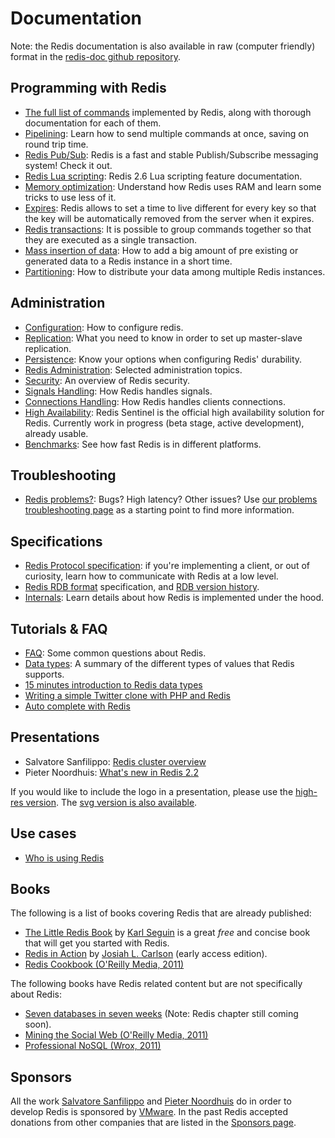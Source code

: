 Documentation
===

Note: the Redis documentation is also available in raw (computer friendly) format in the [redis-doc github repository](http://github.com/antirez/redis-doc).

Programming with Redis
---

* [The full list of commands](/commands) implemented by Redis, along with thorough documentation for each of them.
* [Pipelining](/topics/pipelining): Learn how to send multiple commands
at once, saving on round trip time.
* [Redis Pub/Sub](topics/pubsub): Redis is a fast and stable Publish/Subscribe messaging system! Check it out.
* [Redis Lua scripting](/commands/eval): Redis 2.6 Lua scripting feature documentation.
* [Memory optimization](/topics/memory-optimization): Understand how
Redis uses RAM and learn some tricks to use less of it.
* [Expires](/commands/expire): Redis allows to set a time to live different for every key so that the key will be automatically removed from the server when it expires.
* [Redis transactions](/topics/transactions): It is possible to group commands together so that they are executed as a single transaction.
* [Mass insertion of data](/topics/mass-insert): How to add a big amount of pre existing or generated data to a Redis instance in a short time.
* [Partitioning](/topics/partitioning): How to distribute your data among multiple Redis instances.

Administration
---
* [Configuration](/topics/config): How to configure redis.
* [Replication](/topics/replication): What you need to know in order to
set up master-slave replication.
* [Persistence](/topics/persistence): Know your options when configuring
Redis' durability.
* [Redis Administration](/topics/admin): Selected administration topics.
* [Security](/topics/security): An overview of Redis security.
* [Signals Handling](/topics/signals): How Redis handles signals.
* [Connections Handling](/topics/signals): How Redis handles clients connections.
* [High Availability](/topics/sentinel): Redis Sentinel is the official high availability solution for Redis. Currently work in progress (beta stage, active development), already usable.
* [Benchmarks](/topics/benchmarks): See how fast Redis is in different platforms.

Troubleshooting
---

* [Redis problems?](/topics/problems): Bugs? High latency? Other issues? Use [our problems troubleshooting page](/topics/problems) as a starting point to find more information.

Specifications
---

* [Redis Protocol specification](/topics/protocol): if you're implementing a
client, or out of curiosity, learn how to communicate with Redis at a
low level.
* [Redis RDB format](https://github.com/sripathikrishnan/redis-rdb-tools/wiki/Redis-RDB-Dump-File-Format) specification, and [RDB version history](https://github.com/sripathikrishnan/redis-rdb-tools/blob/master/docs/RDB_Version_History.textile).
* [Internals](/topics/internals): Learn details about how Redis is implemented under the hood.

Tutorials & FAQ
---

* [FAQ](/topics/faq): Some common questions about Redis.
* [Data types](/topics/data-types): A summary of the different types of values that Redis supports.
* [15 minutes introduction to Redis data types](/topics/data-types-intro)
* [Writing a simple Twitter clone with PHP and Redis](/topics/twitter-clone)
* [Auto complete with Redis](http://antirez.com/post/autocomplete-with-redis.html)

Presentations
-------------

* Salvatore Sanfilippo: [Redis cluster overview](/presentation/Redis_Cluster.pdf)
* Pieter Noordhuis: [What's new in Redis 2.2](/presentation/Pnoordhuis_whats_new_in_2_2.pdf)

If you would like to include the logo in a presentation, please use the
[high-res version](/images/redis-300dpi.png). The [svg version is also available](/images/redis-logo.svg).


Use cases
---
* [Who is using Redis](/topics/whos-using-redis)

Books
---

The following is a list of books covering Redis that are already published:

* [The Little Redis Book](http://openmymind.net/2012/1/23/The-Little-Redis-Book/) by [Karl Seguin](http://twitter.com/karlseguin) is a great *free* and concise book that will get you started with Redis.
* [Redis in Action](http://www.manning.com/carlson/) by [Josiah L. Carlson](http://twitter.com/dr_josiah) (early access edition).
* [Redis Cookbook (O'Reilly Media, 2011)](http://shop.oreilly.com/product/0636920020127.do)

The following books have Redis related content but are not specifically about Redis:

* [Seven databases in seven weeks](http://pragprog.com/book/rwdata/seven-databases-in-seven-weeks) (Note: Redis chapter still coming soon).
* [Mining the Social Web (O'Reilly Media, 2011)](http://shop.oreilly.com/product/0636920010203.do)
* [Professional NoSQL (Wrox, 2011)](http://www.wrox.com/WileyCDA/WroxTitle/Professional-NoSQL.productCd-047094224X.html)

Sponsors
---

All the work [Salvatore Sanfilippo](http://antirez.com) and [Pieter Noordhuis](http://twitter.com/pnoordhuis) do in order to develop Redis is sponsored by [VMware](http://vmware.com). In the past Redis accepted donations from other companies that are listed in the [Sponsors page](/topics/sponsors).
